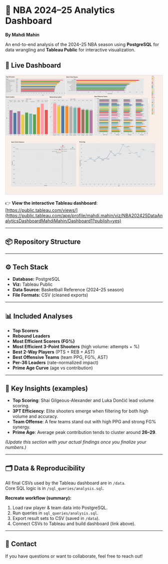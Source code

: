 # 🏀 NBA 2024–25 Analytics Dashboard

**By Mahdi Mahin**

An end-to-end analysis of the 2024–25 NBA season using **PostgreSQL** for data wrangling and **Tableau Public** for interactive visualization.

## 🔗 Live Dashboard
![Dashboard Preview](images/dashboard.png)

👉 **View the interactive Tableau dashboard**:  
[https://public.tableau.com/views/](https://public.tableau.com/app/profile/mahdi.mahin/viz/NBA202425DataAnalyticsDashboardMahdiMahin/Dashboard1?publish=yes)


---

## 📦 Repository Structure


---

## ⚙️ Tech Stack

- **Database:** PostgreSQL
- **Viz:** Tableau Public
- **Data Source:** Basketball Reference (2024–25 season)
- **File Formats:** CSV (cleaned exports)

---

## 📊 Included Analyses

- **Top Scorers**
- **Rebound Leaders**
- **Most Efficient Scorers (FG%)**
- **Most Efficient 3-Point Shooters** (high volume: attempts + %)
- **Best 2-Way Players** (PTS + REB + AST)
- **Best Offensive Teams** (team PPG, FG%, AST)
- **Per-36 Leaders** (rate-normalized impact)
- **Prime Age Curve** (age vs contribution)

---

## 🧠 Key Insights (examples)

- **Top Scoring**: Shai Gilgeous-Alexander and Luka Dončić lead volume scoring.
- **3PT Efficiency**: Elite shooters emerge when filtering for both high volume and accuracy.
- **Team Offense**: A few teams stand out with high PPG and strong FG% synergy.
- **Prime Age**: Average peak contribution tends to cluster around **26–29**.

*(Update this section with your actual findings once you finalize your numbers.)*

---

## 🗂 Data & Reproducibility

All final CSVs used by the Tableau dashboard are in `/data`.  
Core SQL logic is in `/sql_queries/analysis.sql`.

**Recreate workflow (summary):**
1. Load raw player & team data into PostgreSQL.
2. Run queries in `sql_queries/analysis.sql`.
3. Export result sets to CSV (saved in `/data`).
4. Connect CSVs to Tableau and build dashboard (link above).

---

## 👋 Contact

If you have questions or want to collaborate, feel free to reach out!
